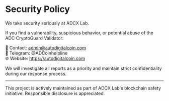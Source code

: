 # Security Policy

We take security seriously at ADCX Lab.

If you find a vulnerability, suspicious behavior, or potential abuse of the ADC CryptoGuard Validator:

📧 Contact: admin@autodigitalcoin.com  
💬 Telegram: @ADCoinhelpline  
🌐 Website: https://autodigitalcoin.com

We will investigate all reports as a priority and maintain strict confidentiality during our response process.

---

This project is actively maintained as part of ADCX Lab's blockchain safety initiative. Responsible disclosure is appreciated.
